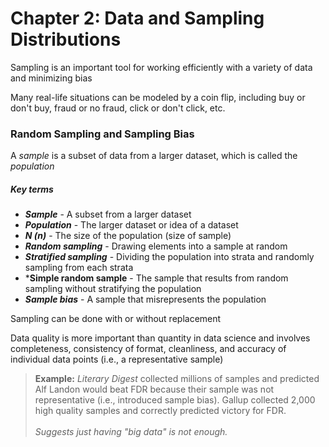 # Chapter 2: Data and Sampling Distributions

Sampling is an important tool for working efficiently with a variety of data and minimizing bias

Many real-life situations can be modeled by a coin flip, including buy or don't buy, fraud or no fraud, click or don't click, etc.

### Random Sampling and Sampling Bias
A *sample* is a subset of data from a larger dataset, which is called the *population*

##### Key terms
- ***Sample*** - A subset from a larger dataset
- ***Population*** - The larger dataset or idea of a dataset
- ***N (n)*** - The size of the population (size of sample)
- ***Random sampling*** - Drawing elements into a sample at random
- ***Stratified sampling*** - Dividing the population into strata and randomly sampling from each strata
- ***Simple random sample** - The sample that results from random sampling without stratifying the population
- ***Sample bias*** - A sample that misrepresents the population

Sampling can be done with or without replacement

Data quality is more important than quantity in data science and involves completeness, consistency of format, cleanliness, and accuracy of individual data points (i.e., a representative sample)

> **Example:** *Literary Digest* collected millions of samples and predicted Alf Landon would beat FDR because their sample was not representative (i.e., introduced sample bias). Gallup collected 2,000 high quality samples and correctly predicted victory for FDR.
<br/><br/>
>*Suggests just having "big data" is not enough.*

